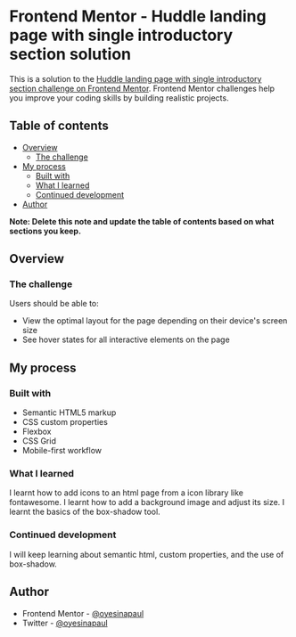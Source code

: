 # Frontend Mentor - Huddle landing page with single introductory section solution

This is a solution to the [Huddle landing page with single introductory section challenge on Frontend Mentor](https://www.frontendmentor.io/challenges/huddle-landing-page-with-a-single-introductory-section-B_2Wvxgi0). Frontend Mentor challenges help you improve your coding skills by building realistic projects. 

## Table of contents

- [Overview](#overview)
  - [The challenge](#the-challenge)
- [My process](#my-process)
  - [Built with](#built-with)
  - [What I learned](#what-i-learned)
  - [Continued development](#continued-development)
- [Author](#author)

**Note: Delete this note and update the table of contents based on what sections you keep.**

## Overview

### The challenge

Users should be able to:

- View the optimal layout for the page depending on their device's screen size
- See hover states for all interactive elements on the page

## My process

### Built with

- Semantic HTML5 markup
- CSS custom properties
- Flexbox
- CSS Grid
- Mobile-first workflow

### What I learned
I learnt how to add icons to an html page from a icon library like fontawesome.
I learnt how to add a background image and adjust its size.
I learnt the basics of the box-shadow  tool.

### Continued development
I will keep learning about semantic html, custom properties, and the use of box-shadow.

## Author
- Frontend Mentor - [@oyesinapaul](https://www.frontendmentor.io/profile/oyesina-paul)
- Twitter - [@oyesinapaul](https://www.twitter.com/oyesinapaul)

